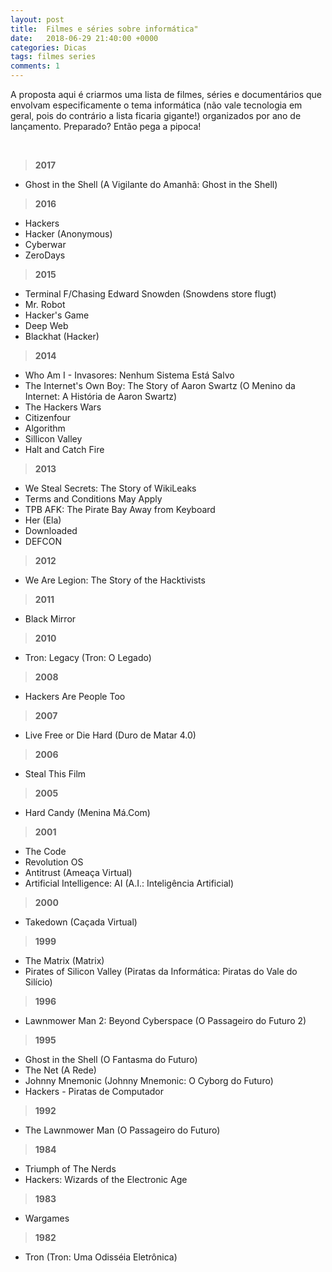 ```yaml
---
layout: post
title:  Filmes e séries sobre informática"
date:   2018-06-29 21:40:00 +0000
categories: Dicas
tags: filmes series
comments: 1
---
```


A proposta aqui é criarmos uma lista de filmes, séries e documentários que envolvam especificamente o tema informática (não vale tecnologia em geral, pois do contrário a lista ficaria gigante!) organizados por ano de lançamento. Preparado? Então pega a pipoca!

<br/>

> **2017**

-   Ghost in the Shell (A Vigilante do Amanhã: Ghost in the Shell)

> **2016**

-   Hackers
-   Hacker (Anonymous)
-   Cyberwar
-   ZeroDays

> **2015**

-   Terminal F/Chasing Edward Snowden (Snowdens store flugt)
-   Mr. Robot
-   Hacker's Game
-   Deep Web
-   Blackhat (Hacker)

> **2014**

-   Who Am I - Invasores: Nenhum Sistema Está Salvo
-   The Internet's Own Boy: The Story of Aaron Swartz (O Menino da Internet: A História de Aaron Swartz)
-   The Hackers Wars
-   Citizenfour
-   Algorithm
-   Sillicon Valley
-   Halt and Catch Fire

> **2013**

-   We Steal Secrets: The Story of WikiLeaks
-   Terms and Conditions May Apply
-   TPB AFK: The Pirate Bay Away from Keyboard
-   Her (Ela)
-   Downloaded
-   DEFCON

> **2012**

-   We Are Legion: The Story of the Hacktivists

> **2011**

-   Black Mirror

> **2010**

-   Tron: Legacy (Tron: O Legado)

> **2008**

-   Hackers Are People Too

> **2007**

-   Live Free or Die Hard (Duro de Matar 4.0)

> **2006**

-   Steal This Film

> **2005**

-   Hard Candy (Menina Má.Com)

> **2001**

-   The Code
-   Revolution OS
-   Antitrust (Ameaça Virtual)
-   Artificial Intelligence: AI (A.I.: Inteligência Artificial)

> **2000**

-   Takedown (Caçada Virtual)

> **1999**

-   The Matrix (Matrix)
-   Pirates of Silicon Valley (Piratas da Informática: Piratas do Vale do Silício)

> **1996**

-   Lawnmower Man 2: Beyond Cyberspace (O Passageiro do Futuro 2)

> **1995**

-   Ghost in the Shell (O Fantasma do Futuro)
-   The Net (A Rede)
-   Johnny Mnemonic (Johnny Mnemonic: O Cyborg do Futuro)
-   Hackers - Piratas de Computador

> **1992**

-   The Lawnmower Man (O Passageiro do Futuro)

> **1984**

-   Triumph of The Nerds
-   Hackers: Wizards of the Electronic Age

> **1983**

-   Wargames

> **1982**

-   Tron (Tron: Uma Odisséia Eletrônica)
